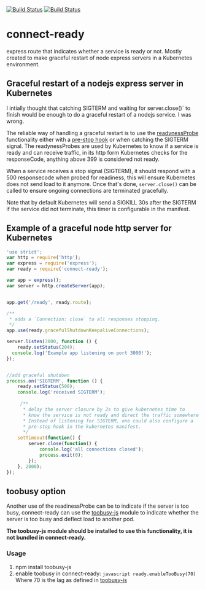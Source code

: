 [![Build Status](https://travis-ci.org/dcolens/connect-ready.svg?branch=master)](https://travis-ci.org/dcolens/connect-ready) [![Build Status](https://travis-ci.org/dcolens/connect-ready.svg?branch=master)](https://travis-ci.org/dcolens/connect-ready)

# connect-ready
express route that indicates whether a service is ready or not. Mostly created to make graceful restart of node express servers in a Kubernetes environment.


## Graceful restart of a nodejs express server in Kubernetes

I intially thought that catching SIGTERM and waiting for server.close()` to finish would be enough to do a graceful restart of a nodejs service. I was wrong. 

The reliable way of handling a graceful restart is to use the [readynessProbe](http://kubernetes.io/docs/user-guide/production-pods/#liveness-and-readiness-probes-aka-health-checks) functionality either with a [pre-stop hook](http://kubernetes.io/docs/user-guide/container-environment/#container-hooks) or when catching the SIGTERM signal. The readynessProbes are used by Kubernetes to know if a service is ready and can receive traffic, in its http form Kubernetes checks for the responseCode, anything above 399 is considered not ready. 

When a service receives a stop signal (SIGTERM), it should respond with a 500 responsecode when probed for readiness, this will ensure Kubernetes does not send load to it anymore. Once that's done, `server.close()` can be called to ensure ongoing connections are terminated gracefully.

Note that by default Kubernetes will send a SIGKILL 30s after the SIGTERM if the service did not terminate, this timer is configurable in the manifest. 


## Example of a graceful node http server for Kubernetes

```javascript
'use strict';
var http = require('http');
var express = require('express');
var ready = require('connect-ready');

var app = express();
var server = http.createServer(app);


app.get('/ready', ready.route);

/**
 * adds a `Connection: close` to all responses stopping.
 */
app.use(ready.gracefulShutdownKeepaliveConnections);

server.listen(3000, function () { 
    ready.setStatus(204);
  console.log('Example app listening on port 3000!');
});


//add graceful shutdown
process.on('SIGTERM', function () {
    ready.setStatus(500);
    console.log('received SIGTERM');
 
     /** 
      * delay the server closure by 2s to give kubernetes time to 
      * know the service is not ready and direct the traffic somewhere else. 
      * Instead of listening for SIGTERM, one could also configure a 
      * pre-stop hook in the kubernetes manifest. 
      */
    setTimeout(function() { 
        server.close(function() {
            console.log('all connections closed');
            process.exit(0);
        });     
    }, 2000);
});
```

## toobusy option

Another use of the readinessProbe can be to indicate if the server is too busy, connect-ready can use the [toobusy-js](https://github.com/STRML/node-toobusy) module to indicate whether the server is too busy and deflect load to another pod.

**The toobusy-js module should be installed to use this functionality, it is not bundled in connect-ready.**

### Usage

   1. npm install toobusy-js 
   2. enable toobusy in connect-ready:
    ```javascript
    ready.enableTooBusy(70)
    ```
    Where 70 is the lag as defined in [toobusy-js](https://github.com/STRML/node-toobusy)
